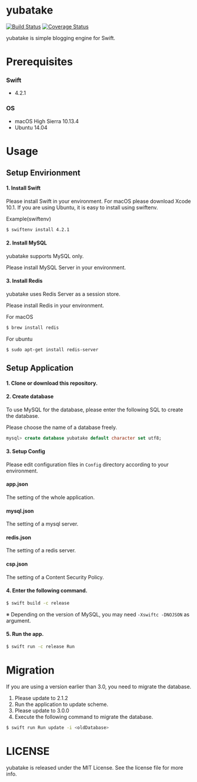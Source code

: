 # yubatake

[![Build Status](https://travis-ci.org/rb-de0/yubatake.svg?branch=master)](https://travis-ci.org/rb-de0/yubatake)
[![Coverage Status](https://coveralls.io/repos/github/rb-de0/yubatake/badge.svg?branch=master)](https://coveralls.io/github/rb-de0/yubatake?branch=master)

yubatake is simple blogging engine for Swift.

# Prerequisites

### Swift

- 4.2.1

### OS

- macOS High Sierra 10.13.4
- Ubuntu 14.04

# Usage

## Setup Envirionment

#### 1. Install Swift

Please install Swift in your environment. For macOS please download Xcode 10.1.
If you are using Ubuntu, it is easy to install using swiftenv.

Example(swiftenv)

```bash
$ swiftenv install 4.2.1
```

#### 2. Install MySQL

yubatake supports MySQL only.

Please install MySQL Server in your environment.

#### 3. Install Redis

yubatake uses Redis Server as a session store. 

Please install Redis in your environment.

For macOS

```bash
$ brew install redis
```

For ubuntu

```bash
$ sudo apt-get install redis-server
```

## Setup Application

#### 1. Clone or download this repository. 

#### 2. Create database

To use MySQL for the database, please enter the following SQL to create the database.

Please choose the name of a database freely.

```SQL
mysql> create database yubatake default character set utf8;
```

#### 3. Setup Config

Please edit configuration files in `Config` directory according to your environment.

#### app.json

The setting of the whole application.

#### mysql.json

The setting of a mysql server.

#### redis.json

The setting of a redis server.

#### csp.json

The setting of a Content Security Policy.


#### 4. Enter the following command.

```bash
$ swift build -c release
```

※ Depending on the version of MySQL, you may need ```-Xswiftc -DNOJSON``` as argument.


#### 5. Run the app.

```bash
$ swift run -c release Run
```

# Migration

If you are using a version earlier than 3.0, you need to migrate the database.

1. Please update to 2.1.2
2. Run the application to update scheme.
3. Please update to 3.0.0
4. Execute the following command to migrate the database.

```bash
$ swift run Run update -i <oldDatabase>
```

# LICENSE

yubatake is released under the MIT License. See the license file for more info.

